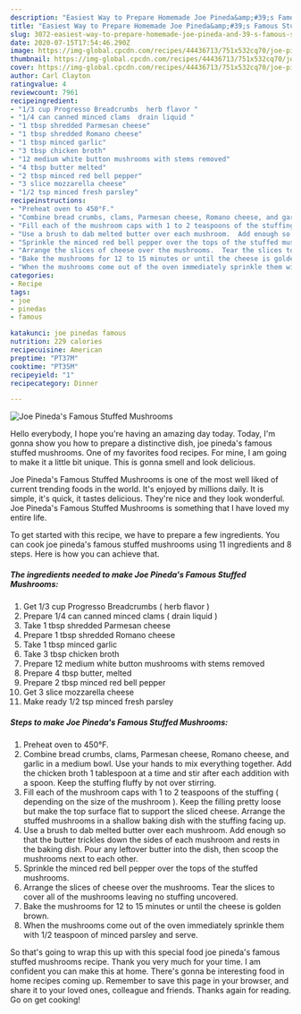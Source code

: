 ```yaml
---
description: "Easiest Way to Prepare Homemade Joe Pineda&amp;#39;s Famous Stuffed Mushrooms"
title: "Easiest Way to Prepare Homemade Joe Pineda&amp;#39;s Famous Stuffed Mushrooms"
slug: 3072-easiest-way-to-prepare-homemade-joe-pineda-and-39-s-famous-stuffed-mushrooms
date: 2020-07-15T17:54:46.290Z
image: https://img-global.cpcdn.com/recipes/44436713/751x532cq70/joe-pinedas-famous-stuffed-mushrooms-recipe-main-photo.jpg
thumbnail: https://img-global.cpcdn.com/recipes/44436713/751x532cq70/joe-pinedas-famous-stuffed-mushrooms-recipe-main-photo.jpg
cover: https://img-global.cpcdn.com/recipes/44436713/751x532cq70/joe-pinedas-famous-stuffed-mushrooms-recipe-main-photo.jpg
author: Carl Clayton
ratingvalue: 4
reviewcount: 7961
recipeingredient:
- "1/3 cup Progresso Breadcrumbs  herb flavor "
- "1/4 can canned minced clams  drain liquid "
- "1 tbsp shredded Parmesan cheese"
- "1 tbsp shredded Romano cheese"
- "1 tbsp minced garlic"
- "3 tbsp chicken broth"
- "12 medium white button mushrooms with stems removed"
- "4 tbsp butter melted"
- "2 tbsp minced red bell pepper"
- "3 slice mozzarella cheese"
- "1/2 tsp minced fresh parsley"
recipeinstructions:
- "Preheat oven to 450°F."
- "Combine bread crumbs, clams, Parmesan cheese, Romano cheese, and garlic in a medium bowl.  Use your hands to mix everything together.  Add the chicken broth 1 tablespoon at a time and stir after each addition with a spoon.  Keep the stuffing fluffy by not over stirring."
- "Fill each of the mushroom caps with 1 to 2 teaspoons of the stuffing ( depending on the size of the mushroom ).  Keep the filling pretty loose but make the top surface flat to support the sliced cheese.  Arrange the stuffed mushrooms in a shallow baking dish with the stuffing facing up."
- "Use a brush to dab melted butter over each mushroom.  Add enough so that the butter trickles down the sides of each mushroom and rests in the baking dish.  Pour any leftover butter into the dish, then scoop the mushrooms next to each other."
- "Sprinkle the minced red bell pepper over the tops of the stuffed mushrooms."
- "Arrange the slices of cheese over the mushrooms.  Tear the slices to cover all of the mushrooms leaving no stuffing uncovered."
- "Bake the mushrooms for 12 to 15 minutes or until the cheese is golden brown."
- "When the mushrooms come out of the oven immediately sprinkle them with 1/2 teaspoon of minced parsley and serve."
categories:
- Recipe
tags:
- joe
- pinedas
- famous

katakunci: joe pinedas famous 
nutrition: 229 calories
recipecuisine: American
preptime: "PT37M"
cooktime: "PT35M"
recipeyield: "1"
recipecategory: Dinner

---
```



![Joe Pineda&#39;s Famous Stuffed Mushrooms](https://img-global.cpcdn.com/recipes/44436713/751x532cq70/joe-pinedas-famous-stuffed-mushrooms-recipe-main-photo.jpg)

Hello everybody, I hope you're having an amazing day today. Today, I'm gonna show you how to prepare a distinctive dish, joe pineda&#39;s famous stuffed mushrooms. One of my favorites food recipes. For mine, I am going to make it a little bit unique. This is gonna smell and look delicious.

Joe Pineda&#39;s Famous Stuffed Mushrooms is one of the most well liked of current trending foods in the world. It's enjoyed by millions daily. It is simple, it's quick, it tastes delicious. They're nice and they look wonderful. Joe Pineda&#39;s Famous Stuffed Mushrooms is something that I have loved my entire life.




To get started with this recipe, we have to prepare a few ingredients. You can cook joe pineda&#39;s famous stuffed mushrooms using 11 ingredients and 8 steps. Here is how you can achieve that.

<!--inarticleads1-->

##### The ingredients needed to make Joe Pineda&#39;s Famous Stuffed Mushrooms:

1. Get 1/3 cup Progresso Breadcrumbs ( herb flavor )
1. Prepare 1/4 can canned minced clams ( drain liquid )
1. Take 1 tbsp shredded Parmesan cheese
1. Prepare 1 tbsp shredded Romano cheese
1. Take 1 tbsp minced garlic
1. Take 3 tbsp chicken broth
1. Prepare 12 medium white button mushrooms with stems removed
1. Prepare 4 tbsp butter, melted
1. Prepare 2 tbsp minced red bell pepper
1. Get 3 slice mozzarella cheese
1. Make ready 1/2 tsp minced fresh parsley




<!--inarticleads2-->

##### Steps to make Joe Pineda&#39;s Famous Stuffed Mushrooms:

1. Preheat oven to 450°F.
1. Combine bread crumbs, clams, Parmesan cheese, Romano cheese, and garlic in a medium bowl.  Use your hands to mix everything together.  Add the chicken broth 1 tablespoon at a time and stir after each addition with a spoon.  Keep the stuffing fluffy by not over stirring.
1. Fill each of the mushroom caps with 1 to 2 teaspoons of the stuffing ( depending on the size of the mushroom ).  Keep the filling pretty loose but make the top surface flat to support the sliced cheese.  Arrange the stuffed mushrooms in a shallow baking dish with the stuffing facing up.
1. Use a brush to dab melted butter over each mushroom.  Add enough so that the butter trickles down the sides of each mushroom and rests in the baking dish.  Pour any leftover butter into the dish, then scoop the mushrooms next to each other.
1. Sprinkle the minced red bell pepper over the tops of the stuffed mushrooms.
1. Arrange the slices of cheese over the mushrooms.  Tear the slices to cover all of the mushrooms leaving no stuffing uncovered.
1. Bake the mushrooms for 12 to 15 minutes or until the cheese is golden brown.
1. When the mushrooms come out of the oven immediately sprinkle them with 1/2 teaspoon of minced parsley and serve.




So that's going to wrap this up with this special food joe pineda&#39;s famous stuffed mushrooms recipe. Thank you very much for your time. I am confident you can make this at home. There's gonna be interesting food in home recipes coming up. Remember to save this page in your browser, and share it to your loved ones, colleague and friends. Thanks again for reading. Go on get cooking!
